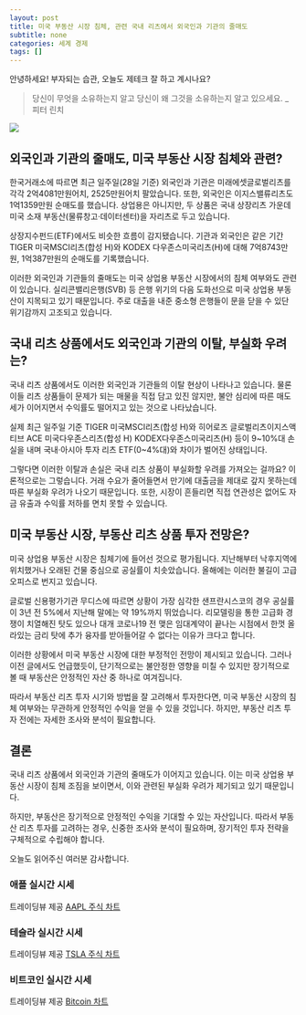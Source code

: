 ```yaml
---
layout: post
title: 미국 부동산 시장 침체, 관련 국내 리츠에서 외국인과 기관의 줄매도
subtitle: none
categories: 세계 경제
tags: []
---
```


안녕하세요! 부자되는 습관, 오늘도 제테크 잘 하고 계시나요?

> 당신이 무엇을 소유하는지 알고 당신이 왜 그것을 소유하는지 알고 있으세요. _ 피터 린치






![](https://source.unsplash.com/800x450/?luxury)

##  외국인과 기관의 줄매도, 미국 부동산 시장 침체와 관련?

한국거래소에 따르면 최근 일주일(28일 기준) 외국인과 기관은 미래에셋글로벌리츠를 각각 2억4081만원어치, 2525만원어치 팔았습니다. 또한, 외국인은 이지스밸류리츠도 1억1359만원 순매도를 했습니다. 상업용은 아니지만, 두 상품은 국내 상장리츠 가운데 미국 소재 부동산(물류창고·데이터센터)을 자리츠로 두고 있습니다.

상장지수펀드(ETF)에서도 비슷한 흐름이 감지됐습니다. 기관과 외국인은 같은 기간 TIGER 미국MSCI리츠(합성 H)와 KODEX 다우존스미국리츠(H)에 대해 7억8743만원, 1억387만원의 순매도를 기록했습니다. 

이러한 외국인과 기관들의 줄매도는 미국 상업용 부동산 시장에서의 침체 여부와도 관련이 있습니다. 실리콘밸리은행(SVB) 등 은행 위기의 다음 도화선으로 미국 상업용 부동산이 지목되고 있기 때문입니다. 주로 대출을 내준 중소형 은행들이 문을 닫을 수 있단 위기감까지 고조되고 있습니다. 

## 국내 리츠 상품에서도 외국인과 기관의 이탈, 부실화 우려는?

국내 리츠 상품에서도 이러한 외국인과 기관들의 이탈 현상이 나타나고 있습니다. 물론 이들 리츠 상품들이 문제가 되는 매물을 직접 담고 있진 않지만, 불안 심리에 따른 매도세가 이어지면서 수익률도 떨어지고 있는 것으로 나타났습니다. 

실제 최근 일주일 기준 TIGER 미국MSCI리츠(합성 H)와 히어로즈 글로벌리츠이지스액티브 ACE 미국다우존스리츠(합성 H) KODEX다우존스미국리츠(H) 등이 9~10%대 손실을 내며 국내·아시아 투자 리츠 ETF(0~4%대)와 차이가 벌어진 상태입니다.

그렇다면 이러한 이탈과 손실은 국내 리츠 상품이 부실화할 우려를 가져오는 걸까요? 이론적으로는 그렇습니다. 거래 수요가 줄어들면서 만기에 대출금을 제대로 갚지 못하는데 따른 부실화 우려가 나오기 때문입니다. 또한, 시장이 흔들리면 직접 연관성은 없어도 자금 유출과 수익률 저하를 면치 못할 수 있습니다. 

## 미국 부동산 시장, 부동산 리츠 상품 투자 전망은?

미국 상업용 부동산 시장은 침체기에 들어선 것으로 평가됩니다. 지난해부터 낙후지역에 위치했거나 오래된 건물 중심으로 공실률이 치솟았습니다. 올해에는 이러한 불길이 고급 오피스로 번지고 있습니다. 

글로벌 신용평가기관 무디스에 따르면 상황이 가장 심각한 샌프란시스코의 경우 공실률이 3년 전 5%에서 지난해 말에는 약 19%까지 뛰었습니다. 리모델링을 통한 고급화 경쟁이 치열해진 탓도 있으나 대개 코로나19 전 맺은 임대계약이 끝나는 시점에서 한껏 올라있는 금리 탓에 추가 융자를 받아들어갈 수 없다는 이유가 크다고 합니다. 

이러한 상황에서 미국 부동산 시장에 대한 부정적인 전망이 제시되고 있습니다. 그러나 이전 글에서도 언급했듯이, 단기적으로는 불안정한 영향을 미칠 수 있지만 장기적으로 볼 때 부동산은 안정적인 자산 중 하나로 여겨집니다. 

따라서 부동산 리츠 투자 시기와 방법을 잘 고려해서 투자한다면, 미국 부동산 시장의 침체 여부와는 무관하게 안정적인 수익을 얻을 수 있을 것입니다. 하지만, 부동산 리츠 투자 전에는 자세한 조사와 분석이 필요합니다.

## 결론

국내 리츠 상품에서 외국인과 기관의 줄매도가 이어지고 있습니다. 이는 미국 상업용 부동산 시장이 침체 조짐을 보이면서, 이와 관련된 부실화 우려가 제기되고 있기 때문입니다. 

하지만, 부동산은 장기적으로 안정적인 수익을 기대할 수 있는 자산입니다. 따라서 부동산 리츠 투자를 고려하는 경우, 신중한 조사와 분석이 필요하며, 장기적인 투자 전략을 구체적으로 수립해야 합니다.

오늘도 읽어주신 여러분 감사합니다.

### 애플 실시간 시세


<!-- TradingView Widget BEGIN -->
<div class="tradingview-widget-container">
  <div id="tradingview_6a264"></div>
  <div class="tradingview-widget-copyright">트레이딩뷰 제공 <a href="https://kr.tradingview.com/symbols/NASDAQ-AAPL/" rel="noopener" target="_blank"><span class="blue-text">AAPL 주식 차트</span></a></div>
  <script type="text/javascript" src="https://s3.tradingview.com/tv.js"></script>
  <script type="text/javascript">
  new TradingView.widget(
  {
  "autosize": true,
  "symbol": "NASDAQ:AAPL",
  "interval": "D",
  "timezone": "Asia/Seoul",
  "theme": "light",
  "style": "1",
  "locale": "kr",
  "toolbar_bg": "#f1f3f6",
  "enable_publishing": false,
  "hide_top_toolbar": true,
  "hide_legend": true,
  "save_image": false,
  "container_id": "tradingview_6a264"
}
  );
  </script>
</div>
<!-- TradingView Widget END -->


### 테슬라 실시간 시세


<!-- TradingView Widget BEGIN -->
<div class="tradingview-widget-container">
  <div id="tradingview_39d77"></div>
  <div class="tradingview-widget-copyright">트레이딩뷰 제공 <a href="https://kr.tradingview.com/symbols/NASDAQ-TSLA/" rel="noopener" target="_blank"><span class="blue-text">TSLA 주식 차트</span></a></div>
  <script type="text/javascript" src="https://s3.tradingview.com/tv.js"></script>
  <script type="text/javascript">
  new TradingView.widget(
  {
  "autosize": true,
  "symbol": "NASDAQ:TSLA",
  "interval": "D",
  "timezone": "Asia/Seoul",
  "theme": "light",
  "style": "1",
  "locale": "kr",
  "toolbar_bg": "#f1f3f6",
  "enable_publishing": false,
  "hide_top_toolbar": true,
  "hide_legend": true,
  "save_image": false,
  "container_id": "tradingview_39d77"
}
  );
  </script>
</div>
<!-- TradingView Widget END -->


### 비트코인 실시간 시세


<!-- TradingView Widget BEGIN -->
<div class="tradingview-widget-container">
  <div id="tradingview_3f91e"></div>
  <div class="tradingview-widget-copyright">트레이딩뷰 제공 <a href="https://kr.tradingview.com/symbols/BTCUSD/?exchange=BITSTAMP" rel="noopener" target="_blank"><span class="blue-text">Bitcoin 차트</span></a></div>
  <script type="text/javascript" src="https://s3.tradingview.com/tv.js"></script>
  <script type="text/javascript">
  new TradingView.widget(
  {
  "autosize": true,
  "symbol": "BITSTAMP:BTCUSD",
  "interval": "D",
  "timezone": "Asia/Seoul",
  "theme": "light",
  "style": "1",
  "locale": "kr",
  "toolbar_bg": "#f1f3f6",
  "enable_publishing": false,
  "hide_top_toolbar": true,
  "hide_legend": true,
  "save_image": false,
  "container_id": "tradingview_3f91e"
}
  );
  </script>
</div>
<!-- TradingView Widget END -->


